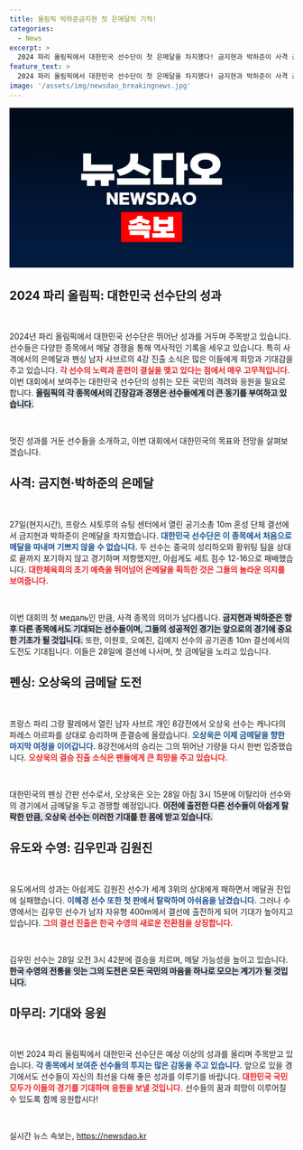 ```yaml
---
title: 올림픽 박하준금지현 첫 은메달의 기적!
categories:
  - News
excerpt: >
  2024 파리 올림픽에서 대한민국 선수단이 첫 은메달을 차지했다! 금지현과 박하준이 사격 공기소총 10m 혼성 경기에서 은빛 성과를 올렸고, 오상욱은 펜싱 4강 진출로 금메달에 도전한다. 대한민국의 힘찬 메달 레이스가 시작됐다!
feature_text: >
  2024 파리 올림픽에서 대한민국 선수단이 첫 은메달을 차지했다! 금지현과 박하준이 사격 공기소총 10m 혼성 경기에서 은빛 성과를 올렸고, 오상욱은 펜싱 4강 진출로 금메달에 도전한다. 대한민국의 힘찬 메달 레이스가 시작됐다!
image: '/assets/img/newsdao_breakingnews.jpg'
---
```


<p><img src="/assets/img/newsdao_breakingnews.jpg" alt="koreaapp 속보" /></p>

<h2 data-ke-size="size26">2024 파리 올림픽: 대한민국 선수단의 성과</h2>

<p data-ke-size="size16">&nbsp;</p>

<p>2024년 파리 올림픽에서 대한민국 선수단은 뛰어난 성과를 거두며 주목받고 있습니다. 선수들은 다양한 종목에서 메달 경쟁을 통해 역사적인 기록을 세우고 있습니다. 특히 사격에서의 은메달과 펜싱 남자 사브르의 4강 진출 소식은 많은 이들에게 희망과 기대감을 주고 있습니다. <b><span style="color: #ee2323;">각 선수의 노력과 훈련이 결실을 맺고 있다는 점에서 매우 고무적입니다.</span></b> 이번 대회에서 보여주는 대한민국 선수단의 성취는 모든 국민의 격려와 응원을 필요로 합니다. <b><span style="background-color: #21538527;">올림픽의 각 종목에서의 긴장감과 경쟁은 선수들에게 더 큰 동기를 부여하고 있습니다.</span></b></p>

<p data-ke-size="size16">&nbsp;</p>

<p>멋진 성과를 거둔 선수들을 소개하고, 이번 대회에서 대한민국의 목표와 전망을 살펴보겠습니다.</p>

<h2 data-ke-size="size26">사격: 금지현·박하준의 은메달</h2>

<p data-ke-size="size16">&nbsp;</p>

<p>27일(현지시간), 프랑스 샤토루의 슈팅 센터에서 열린 공기소총 10m 혼성 단체 결선에서 금지현과 박하준이 은메달을 차지했습니다. <b><span style="color: #1a5490;">대한민국 선수단은 이 종목에서 처음으로 메달을 따내며 기쁘지 않을 수 없습니다.</span></b> 두 선수는 중국의 성리하오와 황위팅 팀을 상대로 끝까지 포기하지 않고 경기하며 저항했지만, 아쉽게도 세트 점수 12-16으로 패배했습니다. <b><span style="color: #ee2323;">대한체육회의 초기 예측을 뛰어넘어 은메달을 획득한 것은 그들의 놀라운 의지를 보여줍니다.</span></b></p>

<p data-ke-size="size16">&nbsp;</p>

<p>이번 대회의 첫 медаль인 만큼, 사격 종목의 의미가 남다릅니다. <b><span style="background-color: #21538527;">금지현과 박하준은 향후 다른 종목에서도 기대되는 선수들이며, 그들의 성공적인 경기는 앞으로의 경기에 중요한 기초가 될 것입니다.</span></b> 또한, 이원호, 오예진, 김예지 선수의 공기권총 10m 결선에서의 도전도 기대됩니다. 이들은 28일에 결선에 나서며, 첫 금메달을 노리고 있습니다.</p>

<h2 data-ke-size="size26">펜싱: 오상욱의 금메달 도전</h2>

<p data-ke-size="size16">&nbsp;</p>

<p>프랑스 파리 그랑 팔레에서 열린 남자 사브르 개인 8강전에서 오상욱 선수는 캐나다의 파레스 아르파를 상대로 승리하며 준결승에 올랐습니다. <b><span style="color: #1a5490;">오상욱은 이제 금메달을 향한 마지막 여정을 이어갑니다.</span></b> 8강전에서의 승리는 그의 뛰어난 기량을 다시 한번 입증했습니다. <b><span style="color: #ee2323;">오상욱의 결승 진출 소식은 팬들에게 큰 희망을 주고 있습니다.</span></b></p>

<p data-ke-size="size16">&nbsp;</p>

<p>대한민국의 펜싱 간판 선수로서, 오상욱은 오는 28일 아침 3시 15분에 이탈리아 선수와의 경기에서 금메달을 두고 경쟁할 예정입니다. <b><span style="background-color: #21538527;">이전에 출전한 다른 선수들이 아쉽게 탈락한 만큼, 오상욱 선수는 이러한 기대를 한 몸에 받고 있습니다.</span></b> </p>

<h2 data-ke-size="size26">유도와 수영: 김우민과 김원진</h2>

<p data-ke-size="size16">&nbsp;</p>

<p>유도에서의 성과는 아쉽게도 김원진 선수가 세계 3위의 상대에게 패하면서 메달권 진입에 실패했습니다. <b><span style="color: #1a5490;">이혜경 선수 또한 첫 판에서 탈락하며 아쉬움을 남겼습니다.</span></b> 그러나 수영에서는 김우민 선수가 남자 자유형 400m에서 결선에 출전하게 되어 기대가 높아지고 있습니다. <b><span style="color: #ee2323;">그의 결선 진출은 한국 수영의 새로운 전환점을 상징합니다.</span></b></p>

<p data-ke-size="size16">&nbsp;</p>

<p>김우민 선수는 28일 오전 3시 42분에 결승을 치르며, 메달 가능성을 높이고 있습니다. <b><span style="background-color: #21538527;">한국 수영의 전통을 잇는 그의 도전은 모든 국민의 마음을 하나로 모으는 계기가 될 것입니다.</span></b> </p>

<h2 data-ke-size="size26">마무리: 기대와 응원</h2>

<p data-ke-size="size16">&nbsp;</p>

<p>이번 2024 파리 올림픽에서 대한민국 선수단은 예상 이상의 성과를 올리며 주목받고 있습니다. <b><span style="color: #1a5490;">각 종목에서 보여준 선수들의 투지는 많은 감동을 주고 있습니다.</span></b> 앞으로 있을 경기에서도 선수들이 자신의 최선을 다해 좋은 성과를 이루기를 바랍니다. <b><span style="color: #ee2323;">대한민국 국민 모두가 이들의 경기를 기대하며 응원을 보낼 것입니다.</span></b> 선수들의 꿈과 희망이 이루어질 수 있도록 함께 응원합시다!</p>

<p data-ke-size="size16">&nbsp;</p>
실시간 뉴스 속보는, <a href="https://newsdao.kr" rel="dofollow">https://newsdao.kr</a>


